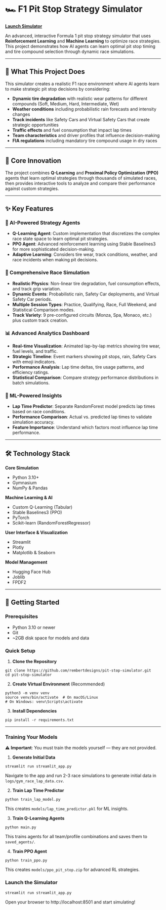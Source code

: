 # 🏎️ F1 Pit Stop Strategy Simulator
[**Launch Simulator**](https://pit-stop-sim.streamlit.app/)

An advanced, interactive Formula 1 pit stop strategy simulator that uses **Reinforcement Learning** and **Machine Learning** to optimize race strategies.  
This project demonstrates how AI agents can learn optimal pit stop timing and tire compound selection through dynamic race simulations.

---

## 🎯 What This Project Does
This simulator creates a realistic F1 race environment where AI agents learn to make strategic pit stop decisions by considering:

- **Dynamic tire degradation** with realistic wear patterns for different compounds (Soft, Medium, Hard, Intermediate, Wet)  
- **Weather conditions** including probabilistic rain forecasts and intensity changes  
- **Track incidents** like Safety Cars and Virtual Safety Cars that create strategic opportunities  
- **Traffic effects** and fuel consumption that impact lap times  
- **Team characteristics** and driver profiles that influence decision-making  
- **FIA regulations** including mandatory tire compound usage in dry races  

---

## 🧠 Core Innovation
The project combines **Q-Learning** and **Proximal Policy Optimization (PPO)** agents that learn optimal strategies through thousands of simulated races, then provides interactive tools to analyze and compare their performance against custom strategies.

---

## ✨ Key Features

### 🤖 AI-Powered Strategy Agents
- **Q-Learning Agent**: Custom implementation that discretizes the complex race state space to learn optimal pit strategies.  
- **PPO Agent**: Advanced reinforcement learning using Stable Baselines3 for more sophisticated decision-making.  
- **Adaptive Learning**: Considers tire wear, track conditions, weather, and race incidents when making pit decisions.

### 🏁 Comprehensive Race Simulation
- **Realistic Physics**: Non-linear tire degradation, fuel consumption effects, and track grip variation.  
- **Dynamic Events**: Probabilistic rain, Safety Car deployments, and Virtual Safety Car periods.  
- **Multiple Session Types**: Practice, Qualifying, Race, Full Weekend, and Statistical Comparison modes.  
- **Track Variety**: 9 pre-configured circuits (Monza, Spa, Monaco, etc.) plus custom track creation.

### 📊 Advanced Analytics Dashboard
- **Real-time Visualization**: Animated lap-by-lap metrics showing tire wear, fuel levels, and traffic.  
- **Strategic Timeline**: Event markers showing pit stops, rain, Safety Cars with emoji indicators.  
- **Performance Analysis**: Lap time deltas, tire usage patterns, and efficiency ratings.  
- **Statistical Comparison**: Compare strategy performance distributions in batch simulations.

### 🧠 ML-Powered Insights
- **Lap Time Predictor**: Separate RandomForest model predicts lap times based on race conditions.  
- **Performance Comparison**: Actual vs. predicted lap times to validate simulation accuracy.  
- **Feature Importance**: Understand which factors most influence lap time performance.

---

## 🛠️ Technology Stack

**Core Simulation**
- Python 3.10+  
- Gymnasium  
- NumPy & Pandas  

**Machine Learning & AI**
- Custom Q-Learning (Tabular)  
- Stable Baselines3 (PPO)  
- PyTorch  
- Scikit-learn (RandomForestRegressor)

**User Interface & Visualization**
- Streamlit  
- Plotly  
- Matplotlib & Seaborn

**Model Management**
- Hugging Face Hub  
- Joblib  
- FPDF2  

---

## 🚀 Getting Started

### Prerequisites
- Python 3.10 or newer  
- Git  
- ~2GB disk space for models and data  

### Quick Setup
1. **Clone the Repository**
```
git clone https://github.com/rembertdesigns/pit-stop-simulator.git
cd pit-stop-simulator
```
2. **Create Virtual Environment** (Recommended)
```
python3 -m venv venv
source venv/bin/activate  # On macOS/Linux
# On Windows: venv\Scripts\activate
```
3. **Install Dependencies**
```
pip install -r requirements.txt
```

---

### Training Your Models  
⚠️ **Important**: You must train the models yourself — they are not provided.

1. **Generate Initial Data**
```
streamlit run streamlit_app.py
```
Navigate to the app and run 2-3 race simulations to generate initial data in `logs/gym_race_lap_data.csv`.

2. **Train Lap Time Predictor**
```
python train_lap_model.py
```
This creates `models/lap_time_predictor.pkl` for ML insights.

3. **Train Q-Learning Agents**
```
python main.py
```
This trains agents for all team/profile combinations and saves them to `saved_agents/`.

4. **Train PPO Agent**
```
python train_ppo.py
```
This creates `models/ppo_pit_stop.zip` for advanced RL strategies.

### Launch the Simulator
```
streamlit run streamlit_app.py
```
Open your browser to http://localhost:8501 and start simulating!

